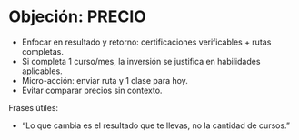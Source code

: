# Objeción: PRECIO

- Enfocar en resultado y retorno: certificaciones verificables + rutas completas.
- Si completa 1 curso/mes, la inversión se justifica en habilidades aplicables.
- Micro-acción: enviar ruta y 1 clase para hoy.
- Evitar comparar precios sin contexto.

Frases útiles:
- “Lo que cambia es el resultado que te llevas, no la cantidad de cursos.”

